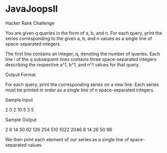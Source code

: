 # JavaJoopsII
Hacker Rank Challenge

You are given q queries in the form of a, b, and n. For each query, print the series corresponding to the given a, b, and n values as a single line of  space-separated integers.

The first line contains an integer, q, denoting the number of queries.
Each line i of the q subsequent lines contains three space-separated integers describing the respective a^1, b^1, and n^1 values for that query.

Output Format

For each query, print the corresponding series on a new line. Each series must be printed in order as a single line of n space-separated integers.

Sample Input

2
0 2 10
5 3 5

Sample Output

2 6 14 30 62 126 254 510 1022 2046
8 14 26 50 98


We then print each element of our series as a single line of space-separated values.
